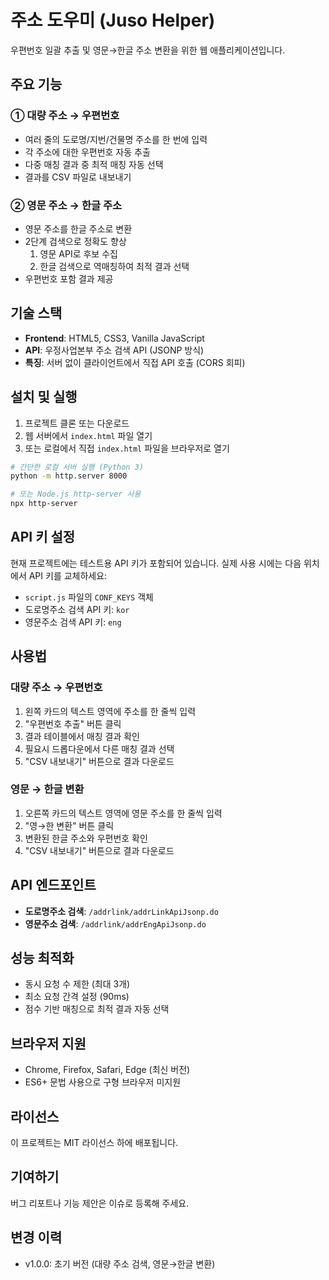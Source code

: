 # 주소 도우미 (Juso Helper)

우편번호 일괄 추출 및 영문→한글 주소 변환을 위한 웹 애플리케이션입니다.

## 주요 기능

### ① 대량 주소 → 우편번호
- 여러 줄의 도로명/지번/건물명 주소를 한 번에 입력
- 각 주소에 대한 우편번호 자동 추출
- 다중 매칭 결과 중 최적 매칭 자동 선택
- 결과를 CSV 파일로 내보내기

### ② 영문 주소 → 한글 주소
- 영문 주소를 한글 주소로 변환
- 2단계 검색으로 정확도 향상
  1. 영문 API로 후보 수집
  2. 한글 검색으로 역매칭하여 최적 결과 선택
- 우편번호 포함 결과 제공

## 기술 스택

- **Frontend**: HTML5, CSS3, Vanilla JavaScript
- **API**: 우정사업본부 주소 검색 API (JSONP 방식)
- **특징**: 서버 없이 클라이언트에서 직접 API 호출 (CORS 회피)

## 설치 및 실행

1. 프로젝트 클론 또는 다운로드
2. 웹 서버에서 `index.html` 파일 열기
3. 또는 로컬에서 직접 `index.html` 파일을 브라우저로 열기

```bash
# 간단한 로컬 서버 실행 (Python 3)
python -m http.server 8000

# 또는 Node.js http-server 사용
npx http-server
```

## API 키 설정

현재 프로젝트에는 테스트용 API 키가 포함되어 있습니다. 실제 사용 시에는 다음 위치에서 API 키를 교체하세요:

- `script.js` 파일의 `CONF_KEYS` 객체
- 도로명주소 검색 API 키: `kor`
- 영문주소 검색 API 키: `eng`

## 사용법

### 대량 주소 → 우편번호
1. 왼쪽 카드의 텍스트 영역에 주소를 한 줄씩 입력
2. "우편번호 추출" 버튼 클릭
3. 결과 테이블에서 매칭 결과 확인
4. 필요시 드롭다운에서 다른 매칭 결과 선택
5. "CSV 내보내기" 버튼으로 결과 다운로드

### 영문 → 한글 변환
1. 오른쪽 카드의 텍스트 영역에 영문 주소를 한 줄씩 입력
2. "영→한 변환" 버튼 클릭
3. 변환된 한글 주소와 우편번호 확인
4. "CSV 내보내기" 버튼으로 결과 다운로드

## API 엔드포인트

- **도로명주소 검색**: `/addrlink/addrLinkApiJsonp.do`
- **영문주소 검색**: `/addrlink/addrEngApiJsonp.do`

## 성능 최적화

- 동시 요청 수 제한 (최대 3개)
- 최소 요청 간격 설정 (90ms)
- 점수 기반 매칭으로 최적 결과 자동 선택

## 브라우저 지원

- Chrome, Firefox, Safari, Edge (최신 버전)
- ES6+ 문법 사용으로 구형 브라우저 미지원

## 라이선스

이 프로젝트는 MIT 라이선스 하에 배포됩니다.

## 기여하기

버그 리포트나 기능 제안은 이슈로 등록해 주세요.

## 변경 이력

- v1.0.0: 초기 버전 (대량 주소 검색, 영문→한글 변환)
